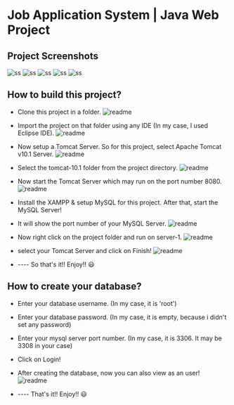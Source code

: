# Job Application System | Java Web Project

## Project Screenshots
![ss](/screenshots/1.png?raw=true"ss")
![ss](/screenshots/2.png?raw=true"ss")
![ss](/screenshots/3.png?raw=true"ss")
![ss](/screenshots/4.png?raw=true"ss")
![ss](/screenshots/5.png?raw=true"ss")

## How to build this project?
* Clone this project in a folder.
![readme](/readme/1.png?raw=true"readme")

* Import the project on that folder using any IDE (In my case, I used Eclipse IDE).
![readme](/readme/2.png?raw=true"readme")

* Now setup a Tomcat Server. So for this project, select Apache Tomcat v10.1 Server.
![readme](/readme/3.png?raw=true"readme")

* Select the tomcat-10.1 folder from the project directory.
![readme](/readme/4.png?raw=true"readme")

* Now start the Tomcat Server which may run on the port number 8080.
![readme](/readme/5.png?raw=true"readme")

* Install the XAMPP & setup MySQL for this project. After that, start the MySQL Server!
* It will show the port number of your MySQL Server.
![readme](/readme/6.png?raw=true"readme")

* Now right click on the project folder and run on server-1.
![readme](/readme/7.png?raw=true"readme")

* select your Tomcat Server and click on Finish!
![readme](/readme/8.png?raw=true"readme")

* ---- So that's it!! Enjoy!! 😃

## How to create your database?
* Enter your database username. (In my case, it is 'root')
* Enter your database password. (In my case, it is empty, because i didn't set any password)
* Enter your mysql server port number. (In my case, it is 3306. It may be 3308 in your case)
* Click on Login!
* After creating the database, now you can also view as an user!
![readme](/readme/9.png?raw=true"readme")

* ---- That's it!! Enjoy!! 😃